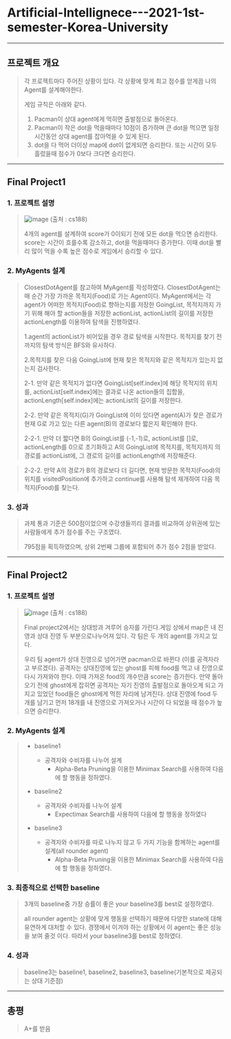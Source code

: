 # Artificial-Intellignece---2021-1st-semester-Korea-University
--------
## 프로젝트 개요
> 각 프로젝트마다 주어진 상황이 있다. 각 상황에 맞게 최고 점수를 얻게끔 나의 Agent를 설계해야한다. 
> 
> 게임 규칙은 아래와 같다.
> 1. Pacman이 상대 agent에게 먹히면 출발점으로 돌아온다.
> 2. Pacman이 작은 dot을 먹을때마다 10점이 증가하며 큰 dot을 먹으면 일정시간동안 상대 agent를 잡아먹을 수 있게 된다.
> 3. dot을 다 먹어 더이상 map에 dot이 없게되면 승리한다. 또는 시간이 모두 흘렀을때 점수가 0보다 크다면 승리한다.
> 
----
## Final Project1
### 1. 프로젝트 설명
> ![image](https://user-images.githubusercontent.com/65549245/129654733-fb9af1b7-b95f-4161-957d-febd8a64514b.png)
> (출처 : cs188)
> 
> 4개의 agent를 설계하여 score가 0이되기 전에 모든 dot을 먹으면 승리한다.
> score는 시간이 흐를수록 감소하고, dot을 먹을때마다 증가한다.
> 이때 dot을 빨리 많이 먹을 수록 높은 점수로 게임에서 승리할 수 있다.
> 
### 2. MyAgents 설계
> ClosestDotAgent를 참고하여 MyAgent를 작성하였다. ClosestDotAgent는 매 순간 가장 가까운 목적지(Food)로 가는 Agent이다.
> MyAgent에서는 각 agent가 어떠한 목적지(Food)로 향하는지를 저장한 GoingList, 목적지까지 가기 위해 해야 할 action들을 저장한 actionList, actionList의 길이를 저장한 actionLength를 이용하여 탐색을 진행하였다. 
> 
> 1.agent의 actionList가 비어있을 경우 경로 탐색을 시작한다. 목적지를 찾기 전까지의 탐색 방식은 BFS와 유사하다.
> 
> 2.목적지를 찾은 다음 GoingList에 현재 찾은 목적지와 같은 목적지가 있는지 없는지 검사한다.
> 
> 2-1. 만약 같은 목적지가 없다면 GoingList[self.index]에 해당 목적지의 위치를, actionList[self.index]에는 결과로 나온 action들의 집합을, actionLength[self.index]에는 actionList의 길이를 저장한다.
> 
> 2-2. 만약 같은 목적지(G)가 GoingList에 이미 있다면 agent(A)가 찾은 경로가 현재 G로 가고 있는 다른 agent(B)의 경로보다 짧은지 확인해야 한다.
> 
> 2-2-1. 만약 더 짧다면 B의 GoingList를 (-1,-1)로, actionList를 []로, actionLength를 0으로 초기화하고 A의 GoingList에 목적지를, 목적지까지
의 경로를 actionList에, 그 경로의 길이를 actionLength에 저장해준다.

> 2-2-2. 만약 A의 경로가 B의 경로보다 더 길다면, 현재 방문한 목적지(Food)의 위치를 visitedPosition에 추가하고 continue를 사용해 탐색 재개하여 다음 목적지(Food)를 찾는다. 
> 
### 3. 성과
> 과제 통과 기준은 500점이었으며 수강생들끼리 결과를 비교하여 상위권에 있는 사람들에게 추가 점수를 주는 구조였다.
> 
> 795점을 획득하였으며, 상위 2번째 그룹에 포함되어 추가 점수 2점을 받았다.
> 
--------

## Final Project2
### 1. 프로젝트 설명
> ![image](https://user-images.githubusercontent.com/65549245/129656063-981ce110-f85b-4504-9f8c-43caab2256a4.png)
> (출처 : cs188)
> 
> Final project2에서는 상대방과 겨루어 승자를 가린다.게임 상에서 map은 내 진영과 상대 진영 두 부분으로나누어져 있다. 각 팀은 두 개의 agent를 가지고 있다.
> 
> 우리 팀 agent가 상대 진영으로 넘어가면 pacman으로 바뀐다 (이를 공격자라고 부르겠다). 공격자는 상대진영에 있는 ghost를 피해 food를 먹고 내 진영으로 다시 가져와야 한다. 이때 가져온 food의 개수만큼 score는 증가한다. 만약 돌아오기 전에 ghost에게 잡히면 공격자는 자기 진영의 출발점으로 돌아오게 되고 가지고 있었던 food들은 ghost에게 먹힌 자리에 남겨진다. 상대 진영에 food 두 개를 남기고 먼저 18개를 내 진영으로 가져오거나 시간이 다 되었을 때 점수가 높으면 승리한다.
> 
### 2. MyAgents 설계
> + baseline1 
>   + 공격자와 수비자를 나누어 설계
>     + Alpha-Beta Pruning을 이용한 Minimax Search를 사용하여 다음에 할 행동을 정하였다.
>     
> + baseline2
>   + 공격자와 수비자를 나누어 설계
>     + Expectimax Search를 사용하여 다음에 할 행동을 정하였다
>
> + baseline3
>   + 공격자와 수비자를 따로 나누지 않고 두 가지 기능을 함께하는 agent를 설계(all rounder agent)
>     + Alpha-Beta Pruning을 이용한 Minimax Search를 사용하여 다음에 할 행동을 정하였다.


### 3. 최종적으로 선택한 baseline
> 3개의 baseline중 가장 승률이 좋은 your baseline3를 best로 설정하였다.
>
> all rounder agent는 상황에 맞게 행동을 선택하기 때문에 다양한 state에 대해 유연하게 대처할 수 있다. 경쟁에서 이겨야 하는 상황에서 이 agent는 좋은 성능을 보여 줄것 이다. 따라서 your baseline3를 best로 정하였다.

### 4. 성과
> baseline3는 baseline1, baseline2, baseline3, baseline(기본적으로 제공되는 상대 기준점)
> 
> 
--------
## 총평
> A+를 받음
